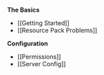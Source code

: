 **The Basics**

- [[Getting Started]]
- [[Resource Pack Problems]]

**Configuration**

- [[Permissions]]
- [[Server Config]]
